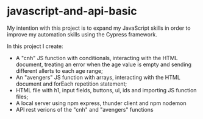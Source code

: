 # javascript-and-api-basic
My intention with this project is to expand my JavaScript skills in order to improve my automation skills using the Cypress framework.

In this project I create:
- A "cnh" JS function with conditionals, interacting with the HTML document, treating an error when the age value is empty and sending different allerts to each age range;
- An "avengers" JS function with arrays, interacting with the HTML document and forEach repetition statement;
- HTML file with h1, input fields, buttons, ul, ids and importing JS function files;
- A local server using npm express, thunder client and npm nodemon
- API rest verions of the "cnh" and "avengers" functions
